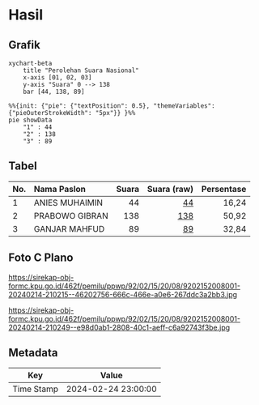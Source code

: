 # Hasil

## Grafik

```mermaid
xychart-beta
    title "Perolehan Suara Nasional"
    x-axis [01, 02, 03]
    y-axis "Suara" 0 --> 138
    bar [44, 138, 89]
```

```mermaid
%%{init: {"pie": {"textPosition": 0.5}, "themeVariables": {"pieOuterStrokeWidth": "5px"}} }%%
pie showData
    "1" : 44
    "2" : 138
    "3" : 89
```

## Tabel

| No. | Nama Paslon    | Suara | Suara (raw) | Persentase |
|:--- |:-------------- | -----:| -----------:| ----------:|
| 1   | ANIES MUHAIMIN | 44    | [44][p-1]   | 16,24      |
| 2   | PRABOWO GIBRAN | 138   | [138][p-2]  | 50,92      |
| 3   | GANJAR MAHFUD  | 89    | [89][p-3]   | 32,84      |


[p-1]: https://github.com/gigit-pemilu/pemilu-2024/blob/main/pilpres/hitung-suara/sub/92-papua-barat/sub/02-manokwari/sub/15-manokwari-selatan/sub/2008-maruni/sub/001-tps/sub/paslon-1.txt
[p-2]: https://github.com/gigit-pemilu/pemilu-2024/blob/main/pilpres/hitung-suara/sub/92-papua-barat/sub/02-manokwari/sub/15-manokwari-selatan/sub/2008-maruni/sub/001-tps/sub/paslon-2.txt
[p-3]: https://github.com/gigit-pemilu/pemilu-2024/blob/main/pilpres/hitung-suara/sub/92-papua-barat/sub/02-manokwari/sub/15-manokwari-selatan/sub/2008-maruni/sub/001-tps/sub/paslon-3.txt

## Foto C Plano

https://sirekap-obj-formc.kpu.go.id/462f/pemilu/ppwp/92/02/15/20/08/9202152008001-20240214-210215--46202756-666c-466e-a0e6-267ddc3a2bb3.jpg

https://sirekap-obj-formc.kpu.go.id/462f/pemilu/ppwp/92/02/15/20/08/9202152008001-20240214-210249--e98d0ab1-2808-40c1-aeff-c6a92743f3be.jpg


## Metadata

| Key        | Value               |
| ---------- | ------------------- |
| Time Stamp | 2024-02-24 23:00:00 |



